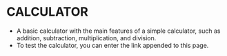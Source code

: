 
# CALCULATOR

- A basic calculator with the main features of a simple calculator, such as addition, subtraction, multiplication, and division.
- To test the calculator, you can enter the link appended to this page.
